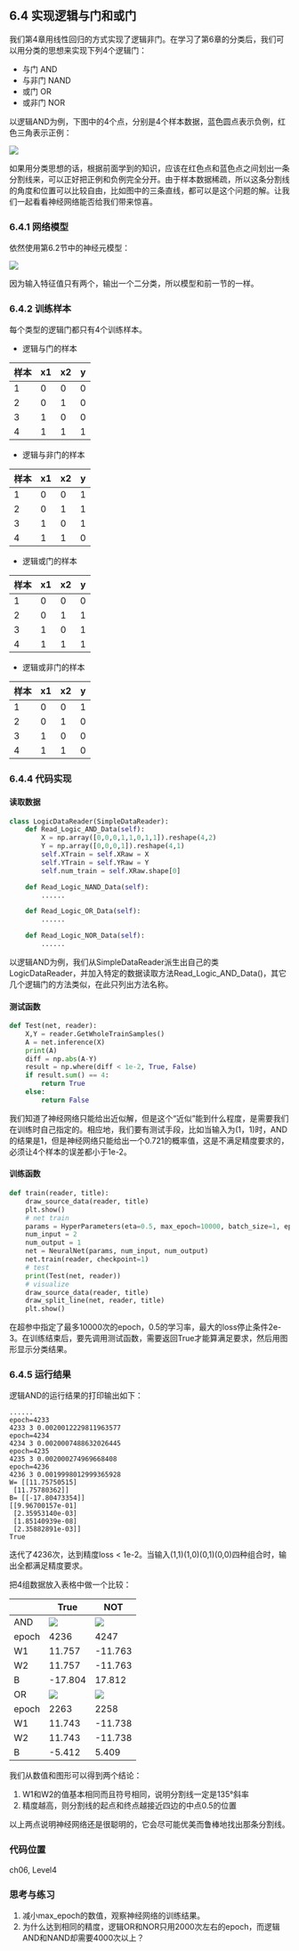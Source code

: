 <!--Copyright © Microsoft Corporation. All rights reserved.
  适用于[License](https://github.com/Microsoft/ai-edu/blob/master/LICENSE.md)版权许可-->

## 6.4 实现逻辑与门和或门

我们第4章用线性回归的方式实现了逻辑非门。在学习了第6章的分类后，我们可以用分类的思想来实现下列4个逻辑门：

- 与门 AND
- 与非门 NAND
- 或门 OR
- 或非门 NOR

以逻辑AND为例，下图中的4个点，分别是4个样本数据，蓝色圆点表示负例，红色三角表示正例：

<img src="../Images/6/LogicAndGateData.png" ch="500" />

如果用分类思想的话，根据前面学到的知识，应该在红色点和蓝色点之间划出一条分割线来，可以正好把正例和负例完全分开。由于样本数据稀疏，所以这条分割线的角度和位置可以比较自由，比如图中的三条直线，都可以是这个问题的解。让我们一起看看神经网络能否给我们带来惊喜。

### 6.4.1 网络模型

依然使用第6.2节中的神经元模型：

<img src="../Images/6/BinaryClassifierNN.png" ch="500" />

因为输入特征值只有两个，输出一个二分类，所以模型和前一节的一样。

### 6.4.2 训练样本

每个类型的逻辑门都只有4个训练样本。

- 逻辑与门的样本

|样本|x1|x2|y|
|---|---|---|---|
|1|0|0|0|
|2|0|1|0|
|3|1|0|0|
|4|1|1|1|

- 逻辑与非门的样本

|样本|x1|x2|y|
|---|---|---|---|
|1|0|0|1|
|2|0|1|1|
|3|1|0|1|
|4|1|1|0|

- 逻辑或门的样本

|样本|x1|x2|y|
|---|---|---|---|
|1|0|0|0|
|2|0|1|1|
|3|1|0|1|
|4|1|1|1|

- 逻辑或非门的样本

|样本|x1|x2|y|
|---|---|---|---|
|1|0|0|1|
|2|0|1|0|
|3|1|0|0|
|4|1|1|0|

### 6.4.4 代码实现

#### 读取数据
  
```Python
class LogicDataReader(SimpleDataReader):
    def Read_Logic_AND_Data(self):
        X = np.array([0,0,0,1,1,0,1,1]).reshape(4,2)
        Y = np.array([0,0,0,1]).reshape(4,1)
        self.XTrain = self.XRaw = X
        self.YTrain = self.YRaw = Y
        self.num_train = self.XRaw.shape[0]

    def Read_Logic_NAND_Data(self):
        ......

    def Read_Logic_OR_Data(self):
        ......

    def Read_Logic_NOR_Data(self):        
        ......
```

以逻辑AND为例，我们从SimpleDataReader派生出自己的类LogicDataReader，并加入特定的数据读取方法Read_Logic_AND_Data()，其它几个逻辑门的方法类似，在此只列出方法名称。

#### 测试函数

```Python
def Test(net, reader):
    X,Y = reader.GetWholeTrainSamples()
    A = net.inference(X)
    print(A)
    diff = np.abs(A-Y)
    result = np.where(diff < 1e-2, True, False)
    if result.sum() == 4:
        return True
    else:
        return False
```

我们知道了神经网络只能给出近似解，但是这个“近似”能到什么程度，是需要我们在训练时自己指定的。相应地，我们要有测试手段，比如当输入为(1，1)时，AND的结果是1，但是神经网络只能给出一个0.721的概率值，这是不满足精度要求的，必须让4个样本的误差都小于1e-2。

#### 训练函数

```Python
def train(reader, title):
    draw_source_data(reader, title)
    plt.show()
    # net train
    params = HyperParameters(eta=0.5, max_epoch=10000, batch_size=1, eps=2e-3, net_type=NetType.BinaryClassifier)
    num_input = 2
    num_output = 1
    net = NeuralNet(params, num_input, num_output)
    net.train(reader, checkpoint=1)
    # test
    print(Test(net, reader))
    # visualize
    draw_source_data(reader, title)
    draw_split_line(net, reader, title)
    plt.show()
```
在超参中指定了最多10000次的epoch，0.5的学习率，最大的loss停止条件2e-3。在训练结束后，要先调用测试函数，需要返回True才能算满足要求，然后用图形显示分类结果。

### 6.4.5 运行结果

逻辑AND的运行结果的打印输出如下：

```
......
epoch=4233
4233 3 0.0020012229811963577
epoch=4234
4234 3 0.0020007488632026445
epoch=4235
4235 3 0.002000274969668408
epoch=4236
4236 3 0.0019998012999365928
W= [[11.75750515]
 [11.75780362]]
B= [[-17.80473354]]
[[9.96700157e-01]
 [2.35953140e-03]
 [1.85140939e-08]
 [2.35882891e-03]]
True
```
迭代了4236次，达到精度loss < 1e-2。当输入(1,1)(1,0)(0,1)(0,0)四种组合时，输出全都满足精度要求。

把4组数据放入表格中做一个比较：

||True|NOT|
|---|---|---|
|AND|<img src="..\Images\6\LogicAndGateResult.png">|<img src="..\Images\6\LogicNandGateResult.png">|
|epoch|4236|4247|
|W1|11.757|-11.763|
|W2|11.757|-11.763|
|B|-17.804|17.812|
|OR|<img src="..\Images\6\LogicOrGateResult.png">|<img src="..\Images\6\LogicNorGateResult.png">|
|epoch|2263|2258|
|W1|11.743|-11.738|
|W2|11.743|-11.738|
|B|-5.412|5.409|

我们从数值和图形可以得到两个结论：

1. W1和W2的值基本相同而且符号相同，说明分割线一定是135°斜率
2. 精度越高，则分割线的起点和终点越接近四边的中点0.5的位置

以上两点说明神经网络还是很聪明的，它会尽可能优美而鲁棒地找出那条分割线。


### 代码位置

ch06, Level4

### 思考与练习

1. 减小max_epoch的数值，观察神经网络的训练结果。
2. 为什么达到相同的精度，逻辑OR和NOR只用2000次左右的epoch，而逻辑AND和NAND却需要4000次以上？